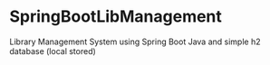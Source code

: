 # SpringBootLibManagement
Library Management System using Spring Boot Java and simple h2 database (local stored)
